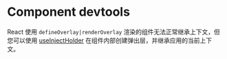 # Component devtools

React 使用 `defineOverlay|renderOverlay` 渲染的组件无法正常继承上下文，但您可以使用 [useInjectHolder](/zh/react/advanced/holder) 在组件内部创建弹出层，并继承应用的当前上下文。
